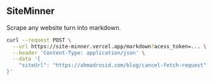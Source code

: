 ## SiteMinner

Scrape any website turn into markdown.

```bash
curl --request POST \
  --url https://site-minner.vercel.app/markdown?acess_token=... \
  --header 'Content-Type: application/json' \
  --data '{
	"siteUrl": "https://ahmadrosid.com/blog/cancel-fetch-request"
}'
```
